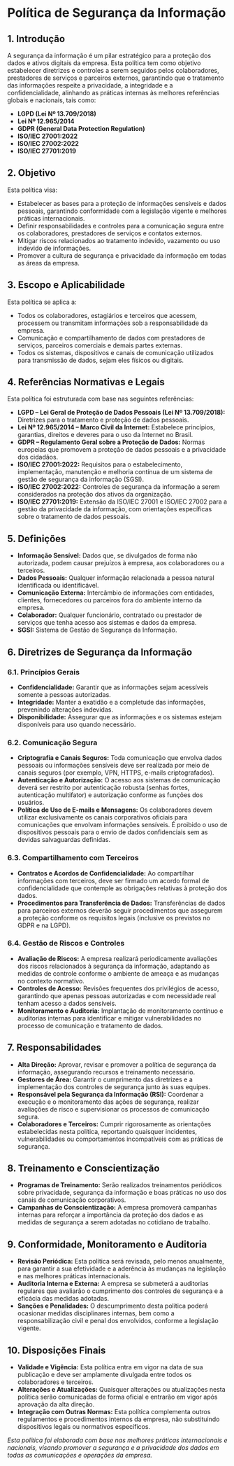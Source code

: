 # Política de Segurança da Informação

## 1. Introdução

A segurança da informação é um pilar estratégico para a proteção dos dados e ativos digitais da empresa. Esta política tem como objetivo estabelecer diretrizes e controles a serem seguidos pelos colaboradores, prestadores de serviços e parceiros externos, garantindo que o tratamento das informações respeite a privacidade, a integridade e a confidencialidade, alinhando as práticas internas às melhores referências globais e nacionais, tais como:

- **LGPD (Lei Nº 13.709/2018)**
- **Lei Nº 12.965/2014**
- **GDPR (General Data Protection Regulation)**
- **ISO/IEC 27001:2022**
- **ISO/IEC 27002:2022**
- **ISO/IEC 27701:2019**

## 2. Objetivo

Esta política visa:

- Estabelecer as bases para a proteção de informações sensíveis e dados pessoais, garantindo conformidade com a legislação vigente e melhores práticas internacionais.
- Definir responsabilidades e controles para a comunicação segura entre os colaboradores, prestadores de serviços e contatos externos.
- Mitigar riscos relacionados ao tratamento indevido, vazamento ou uso indevido de informações.
- Promover a cultura de segurança e privacidade da informação em todas as áreas da empresa.

## 3. Escopo e Aplicabilidade

Esta política se aplica a:

- Todos os colaboradores, estagiários e terceiros que acessem, processem ou transmitam informações sob a responsabilidade da empresa.
- Comunicação e compartilhamento de dados com prestadores de serviços, parceiros comerciais e demais partes externas.
- Todos os sistemas, dispositivos e canais de comunicação utilizados para transmissão de dados, sejam eles físicos ou digitais.

## 4. Referências Normativas e Legais

Esta política foi estruturada com base nas seguintes referências:

- **LGPD – Lei Geral de Proteção de Dados Pessoais (Lei Nº 13.709/2018):** Diretrizes para o tratamento e proteção de dados pessoais.
- **Lei Nº 12.965/2014 – Marco Civil da Internet:** Estabelece princípios, garantias, direitos e deveres para o uso da Internet no Brasil.
- **GDPR – Regulamento Geral sobre a Proteção de Dados:** Normas europeias que promovem a proteção de dados pessoais e a privacidade dos cidadãos.
- **ISO/IEC 27001:2022:** Requisitos para o estabelecimento, implementação, manutenção e melhoria contínua de um sistema de gestão de segurança da informação (SGSI).
- **ISO/IEC 27002:2022:** Controles de segurança da informação a serem considerados na proteção dos ativos da organização.
- **ISO/IEC 27701:2019:** Extensão da ISO/IEC 27001 e ISO/IEC 27002 para a gestão da privacidade da informação, com orientações específicas sobre o tratamento de dados pessoais.

## 5. Definições

- **Informação Sensível:** Dados que, se divulgados de forma não autorizada, podem causar prejuízos à empresa, aos colaboradores ou a terceiros.
- **Dados Pessoais:** Qualquer informação relacionada a pessoa natural identificada ou identificável.
- **Comunicação Externa:** Intercâmbio de informações com entidades, clientes, fornecedores ou parceiros fora do ambiente interno da empresa.
- **Colaborador:** Qualquer funcionário, contratado ou prestador de serviços que tenha acesso aos sistemas e dados da empresa.
- **SGSI:** Sistema de Gestão de Segurança da Informação.

## 6. Diretrizes de Segurança da Informação

### 6.1. Princípios Gerais

- **Confidencialidade:** Garantir que as informações sejam acessíveis somente a pessoas autorizadas.
- **Integridade:** Manter a exatidão e a completude das informações, prevenindo alterações indevidas.
- **Disponibilidade:** Assegurar que as informações e os sistemas estejam disponíveis para uso quando necessário.

### 6.2. Comunicação Segura

- **Criptografia e Canais Seguros:** Toda comunicação que envolva dados pessoais ou informações sensíveis deve ser realizada por meio de canais seguros (por exemplo, VPN, HTTPS, e-mails criptografados).
- **Autenticação e Autorização:** O acesso aos sistemas de comunicação deverá ser restrito por autenticação robusta (senhas fortes, autenticação multifator) e autorização conforme as funções dos usuários.
- **Política de Uso de E-mails e Mensagens:** Os colaboradores devem utilizar exclusivamente os canais corporativos oficiais para comunicações que envolvam informações sensíveis. É proibido o uso de dispositivos pessoais para o envio de dados confidenciais sem as devidas salvaguardas definidas.

### 6.3. Compartilhamento com Terceiros

- **Contratos e Acordos de Confidencialidade:** Ao compartilhar informações com terceiros, deve ser firmado um acordo formal de confidencialidade que contemple as obrigações relativas à proteção dos dados.
- **Procedimentos para Transferência de Dados:** Transferências de dados para parceiros externos deverão seguir procedimentos que assegurem a proteção conforme os requisitos legais (inclusive os previstos no GDPR e na LGPD).

### 6.4. Gestão de Riscos e Controles

- **Avaliação de Riscos:** A empresa realizará periodicamente avaliações dos riscos relacionados à segurança da informação, adaptando as medidas de controle conforme o ambiente de ameaça e as mudanças no contexto normativo.
- **Controles de Acesso:** Revisões frequentes dos privilégios de acesso, garantindo que apenas pessoas autorizadas e com necessidade real tenham acesso a dados sensíveis.
- **Monitoramento e Auditoria:** Implantação de monitoramento contínuo e auditorias internas para identificar e mitigar vulnerabilidades no processo de comunicação e tratamento de dados.

## 7. Responsabilidades

- **Alta Direção:** Aprovar, revisar e promover a política de segurança da informação, assegurando recursos e treinamento necessário.
- **Gestores de Área:** Garantir o cumprimento das diretrizes e a implementação dos controles de segurança junto às suas equipes.
- **Responsável pela Segurança da Informação (RSI):** Coordenar a execução e o monitoramento das ações de segurança, realizar avaliações de risco e supervisionar os processos de comunicação segura.
- **Colaboradores e Terceiros:** Cumprir rigorosamente as orientações estabelecidas nesta política, reportando quaisquer incidentes, vulnerabilidades ou comportamentos incompatíveis com as práticas de segurança.

## 8. Treinamento e Conscientização

- **Programas de Treinamento:** Serão realizados treinamentos periódicos sobre privacidade, segurança da informação e boas práticas no uso dos canais de comunicação corporativos.
- **Campanhas de Conscientização:** A empresa promoverá campanhas internas para reforçar a importância da proteção dos dados e as medidas de segurança a serem adotadas no cotidiano de trabalho.

## 9. Conformidade, Monitoramento e Auditoria

- **Revisão Periódica:** Esta política será revisada, pelo menos anualmente, para garantir a sua efetividade e a aderência às mudanças na legislação e nas melhores práticas internacionais.
- **Auditoria Interna e Externa:** A empresa se submeterá a auditorias regulares que avaliarão o cumprimento dos controles de segurança e a eficácia das medidas adotadas.
- **Sanções e Penalidades:** O descumprimento desta política poderá ocasionar medidas disciplinares internas, bem como a responsabilização civil e penal dos envolvidos, conforme a legislação vigente.

## 10. Disposições Finais

- **Validade e Vigência:** Esta política entra em vigor na data de sua publicação e deve ser amplamente divulgada entre todos os colaboradores e terceiros.
- **Alterações e Atualizações:** Quaisquer alterações ou atualizações nesta política serão comunicadas de forma oficial e entrarão em vigor após aprovação da alta direção.
- **Integração com Outras Normas:** Esta política complementa outros regulamentos e procedimentos internos da empresa, não substituindo dispositivos legais ou normativos específicos.

*Esta política foi elaborada com base nas melhores práticas internacionais e nacionais, visando promover a segurança e a privacidade dos dados em todas as comunicações e operações da empresa.*
